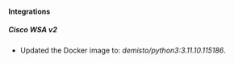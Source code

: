 
#### Integrations

##### Cisco WSA v2
- Updated the Docker image to: *demisto/python3:3.11.10.115186*.



